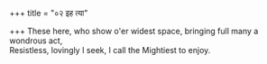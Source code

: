 +++
title = "०२ इह त्या"

+++
These here, who show o'er widest space, bringing full many a wondrous act,  
     Resistless, lovingly I seek, I call the Mightiest to enjoy.